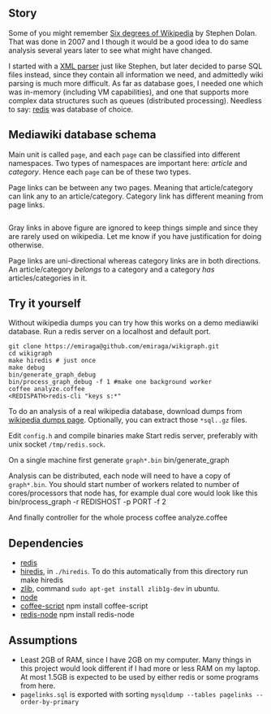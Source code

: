 Story
-----

Some of you might remember [Six degrees of Wikipedia](http://www.netsoc.tcd.ie/~mu/wiki/) by Stephen Dolan. That was done in 2007 and I though it would be a good idea to do same analysis several years later to see what might have changed.

I started with a [XML parser](https://github.com/emiraga/wikigraph/blob/f4ee89d28efc93f4b44d7ccea4b036aa3db806f6/xmlparse.py) just like Stephen, but later decided to parse SQL files instead, since they contain all information we need, and admittedly wiki parsing is much more difficult. As far as database goes, I needed one which was in-memory (including VM capabilities), and one that supports more complex data structures such as queues (distributed processing). Needless to say: [redis](http://redis.io/) was database of choice.

Mediawiki database schema
-------------------------

Main unit is called `page`, and each `page` can be classified into different namespaces. Two types of namespaces are important here: *article* and *category*. Hence each `page` can be of these two types.

Page links can be between any two pages. Meaning that article/category can link any to an article/category. Category link has different meaning from page links.

<img src="http://i.imgur.com/dJlSF.png" alt="" title="Hosted by imgur.com" />

Gray links in above figure are ignored to keep things simple and since they are rarely used on wikipedia. Let me know if you have justification for doing otherwise.

Page links are uni-directional whereas category links are in both directions. An article/category *belongs* to a category and a category *has* articles/categories in it.

Try it yourself
---------------

Without wikipedia dumps you can try how this works on a demo mediawiki database.
Run a redis server on a localhost and default port.

	git clone https://emiraga@github.com/emiraga/wikigraph.git
	cd wikigraph
	make hiredis # just once
	make debug
	bin/generate_graph_debug
	bin/process_graph_debug -f 1 #make one background worker
	coffee analyze.coffee
	<REDISPATH>redis-cli "keys s:*"

To do an analysis of a real wikipedia database, download dumps from [wikipedia dumps page](http://dumps.wikimedia.org/enwiki/).  Optionally, you can extract those `*sql..gz` files.

Edit `config.h` and compile binaries
    make
Start redis server, preferably with unix socket `/tmp/redis.sock`.

On a single machine first generate `graph*.bin`
    bin/generate_graph

Analysis can be distributed, each node will need to have a copy of `graph*.bin`. You should start number of workers related to number of cores/processors that node has, for example dual core would look like this
    bin/process_graph -r REDISHOST -p PORT -f 2

And finally controller for the whole process
    coffee analyze.coffee

Dependencies
------------
* [redis](http://redis.io/)
* [hiredis](https://github.com/antirez/hiredis), in `./hiredis`. To do this automatically from this directory run
      make hiredis
* [zlib](http://zlib.net/), command `sudo apt-get install zlib1g-dev` in ubuntu.
* [node](https://github.com/ry/node)
* [coffee-script](http://jashkenas.github.com/coffee-script/)
      npm install coffee-script
* [redis-node](https://github.com/bnoguchi/redis-node)
      npm install redis-node

Assumptions
-----------
* Least 2GB of RAM, since I have 2GB on my computer. Many things in this project would look different if I had more or less RAM on my laptop.
  At most 1.5GB is expected to be used by either redis or some programs from here.
* `pagelinks.sql` is exported with sorting `mysqldump --tables pagelinks --order-by-primary`


